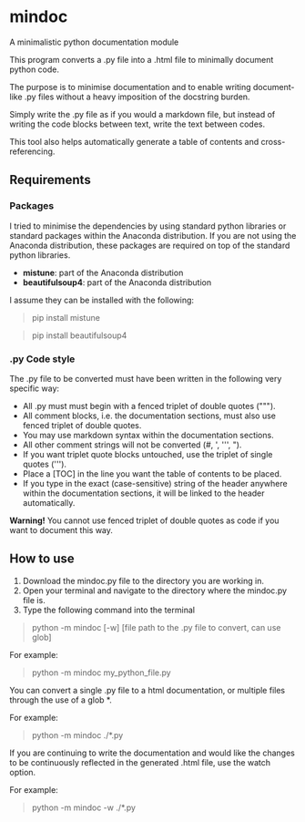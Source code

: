 # mindoc

A minimalistic python documentation module

This program converts a .py file into a .html file to minimally document python code.

The purpose is to minimise documentation and to enable writing document-like .py files without a heavy imposition of the docstring burden.

Simply write the .py file as if you would a markdown file, but instead of writing the code blocks between text, write the text between codes.

This tool also helps automatically generate a table of contents and cross-referencing.

## Requirements

### Packages

I tried to minimise the dependencies by using standard python libraries or standard packages within the Anaconda distribution. If you are not using the Anaconda distribution, these packages are required on top of the standard python libraries.

* **mistune**: part of the Anaconda distribution
* **beautifulsoup4**: part of the Anaconda distribution

I assume they can be installed with the following:

> pip install mistune

> pip install beautifulsoup4


### .py Code style

The .py file to be converted must have been written in the following very specific way:

* All .py must must begin with a fenced triplet of double quotes (&quot;&quot;&quot;).
* All comment blocks, i.e. the documentation sections, must also use fenced triplet of double quotes.
* You may use markdown syntax within the documentation sections.
* All other comment strings will not be converted (#, ', ''', ").
* If you want triplet quote blocks untouched, use the triplet of single quotes (''').
* Place a [TOC] in the line you want the table of contents to be placed.
* If you type in the exact (case-sensitive) string of the header anywhere within the documentation sections, it will be linked to the header automatically.

**Warning!**
You cannot use fenced triplet of double quotes as code if you want to document this way.


## How to use

1. Download the mindoc.py file to the directory you are working in.
2. Open your terminal and navigate to the directory where the mindoc.py file is.
3. Type the following command into the terminal

> python -m mindoc [-w] [file path to the .py file to convert, can use glob]

For example:

> python -m mindoc my_python_file.py

You can convert a single .py file to a html documentation, or multiple files through the use of a glob *.

For example:

> python -m mindoc ./*.py

If you are continuing to write the documentation and would like the changes to be continuously reflected in the generated .html file, use the watch option.

For example:

> python -m mindoc -w ./*.py
